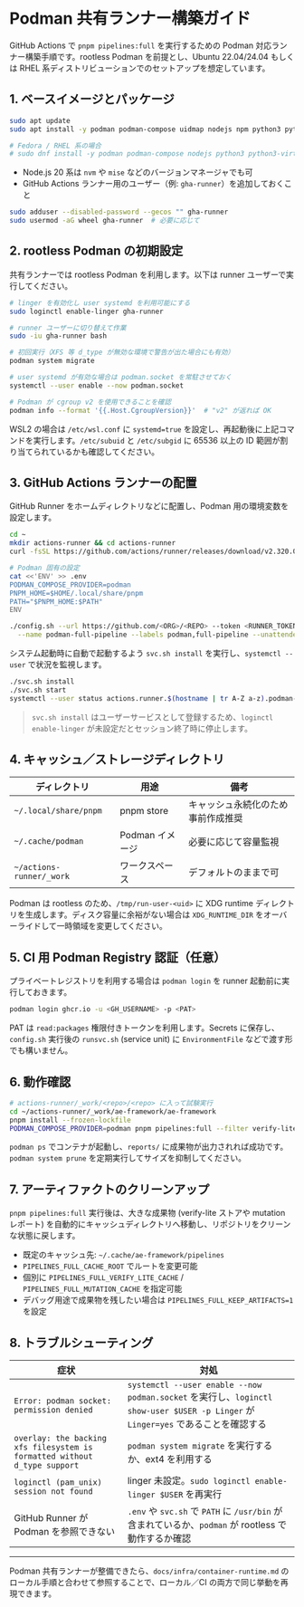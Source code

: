 # Podman 共有ランナー構築ガイド

GitHub Actions で `pnpm pipelines:full` を実行するための Podman 対応ランナー構築手順です。rootless Podman を前提とし、Ubuntu 22.04/24.04 もしくは RHEL 系ディストリビューションでのセットアップを想定しています。

## 1. ベースイメージとパッケージ

```bash
sudo apt update
sudo apt install -y podman podman-compose uidmap nodejs npm python3 python3-venv

# Fedora / RHEL 系の場合
# sudo dnf install -y podman podman-compose nodejs python3 python3-virtualenv
```

- Node.js 20 系は `nvm` や `mise` などのバージョンマネージャでも可
- GitHub Actions ランナー用のユーザー（例: `gha-runner`）を追加しておくこと

```bash
sudo adduser --disabled-password --gecos "" gha-runner
sudo usermod -aG wheel gha-runner  # 必要に応じて
```

## 2. rootless Podman の初期設定

共有ランナーでは rootless Podman を利用します。以下は runner ユーザーで実行してください。

```bash
# linger を有効化し user systemd を利用可能にする
sudo loginctl enable-linger gha-runner

# runner ユーザーに切り替えて作業
sudo -iu gha-runner bash

# 初回実行（XFS 等 d_type が無効な環境で警告が出た場合にも有効）
podman system migrate

# user systemd が有効な場合は podman.socket を常駐させておく
systemctl --user enable --now podman.socket

# Podman が cgroup v2 を使用できることを確認
podman info --format '{{.Host.CgroupVersion}}'  # "v2" が返れば OK
```

WSL2 の場合は `/etc/wsl.conf` に `systemd=true` を設定し、再起動後に上記コマンドを実行します。`/etc/subuid` と `/etc/subgid` に 65536 以上の ID 範囲が割り当てられているかも確認してください。

## 3. GitHub Actions ランナーの配置

GitHub Runner をホームディレクトリなどに配置し、Podman 用の環境変数を設定します。

```bash
cd ~
mkdir actions-runner && cd actions-runner
curl -fsSL https://github.com/actions/runner/releases/download/v2.320.0/actions-runner-linux-x64-2.320.0.tar.gz | tar xzf -

# Podman 固有の設定
cat <<'ENV' >> .env
PODMAN_COMPOSE_PROVIDER=podman
PNPM_HOME=$HOME/.local/share/pnpm
PATH="$PNPM_HOME:$PATH"
ENV

./config.sh --url https://github.com/<ORG>/<REPO> --token <RUNNER_TOKEN> \
  --name podman-full-pipeline --labels podman,full-pipeline --unattended
```

システム起動時に自動で起動するよう `svc.sh install` を実行し、`systemctl --user` で状況を監視します。

```bash
./svc.sh install
./svc.sh start
systemctl --user status actions.runner.$(hostname | tr A-Z a-z).podman-full-pipeline.service
```

> `svc.sh install` はユーザーサービスとして登録するため、`loginctl enable-linger` が未設定だとセッション終了時に停止します。

## 4. キャッシュ／ストレージディレクトリ

| ディレクトリ | 用途 | 備考 |
|--------------|------|------|
| `~/.local/share/pnpm` | pnpm store | キャッシュ永続化のため事前作成推奨 |
| `~/.cache/podman` | Podman イメージ | 必要に応じて容量監視 |
| `~/actions-runner/_work` | ワークスペース | デフォルトのままで可 |

Podman は rootless のため、`/tmp/run-user-<uid>` に XDG runtime ディレクトリを生成します。ディスク容量に余裕がない場合は `XDG_RUNTIME_DIR` をオーバーライドして一時領域を変更してください。

## 5. CI 用 Podman Registry 認証（任意）

プライベートレジストリを利用する場合は `podman login` を runner 起動前に実行しておきます。

```bash
podman login ghcr.io -u <GH_USERNAME> -p <PAT>
```

PAT は `read:packages` 権限付きトークンを利用します。Secrets に保存し、`config.sh` 実行後の `runsvc.sh` (service unit) に `EnvironmentFile` などで渡す形でも構いません。

## 6. 動作確認

```bash
# actions-runner/_work/<repo>/<repo> に入って試験実行
cd ~/actions-runner/_work/ae-framework/ae-framework
pnpm install --frozen-lockfile
PODMAN_COMPOSE_PROVIDER=podman pnpm pipelines:full --filter verify-lite
```

`podman ps` でコンテナが起動し、`reports/` に成果物が出力されれば成功です。`podman system prune` を定期実行してサイズを抑制してください。

## 7. アーティファクトのクリーンアップ

`pnpm pipelines:full` 実行後は、大きな成果物 (verify-lite ストアや mutation レポート) を自動的にキャッシュディレクトリへ移動し、リポジトリをクリーンな状態に戻します。

- 既定のキャッシュ先: `~/.cache/ae-framework/pipelines`
- `PIPELINES_FULL_CACHE_ROOT` でルートを変更可能
- 個別に `PIPELINES_FULL_VERIFY_LITE_CACHE` / `PIPELINES_FULL_MUTATION_CACHE` を指定可能
- デバッグ用途で成果物を残したい場合は `PIPELINES_FULL_KEEP_ARTIFACTS=1` を設定

## 8. トラブルシューティング

| 症状 | 対処 |
|------|------|
| `Error: podman socket: permission denied` | `systemctl --user enable --now podman.socket` を実行し、`loginctl show-user $USER -p Linger` が `Linger=yes` であることを確認する |
| `overlay: the backing xfs filesystem is formatted without d_type support` | `podman system migrate` を実行するか、ext4 を利用する |
| `loginctl (pam_unix) session not found` | linger 未設定。`sudo loginctl enable-linger $USER` を再実行 |
| GitHub Runner が Podman を参照できない | `.env` や `svc.sh` で `PATH` に `/usr/bin` が含まれているか、`podman` が rootless で動作するか確認 |

---

Podman 共有ランナーが整備できたら、`docs/infra/container-runtime.md` のローカル手順と合わせて参照することで、ローカル／CI の両方で同じ挙動を再現できます。
